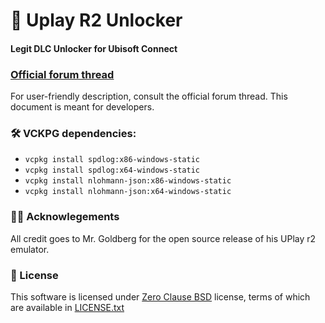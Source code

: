 ﻿# 🐨 Uplay R2 Unlocker 
#### Legit DLC Unlocker for Ubisoft Connect

### [Official forum thread]
For user-friendly description, consult the official forum thread. This document is meant for developers.

### 🛠 VCKPG dependencies:
* `vcpkg install spdlog:x86-windows-static`
* `vcpkg install spdlog:x64-windows-static`
* `vcpkg install nlohmann-json:x86-windows-static`
* `vcpkg install nlohmann-json:x64-windows-static`

### 👋🏼 Acknowlegements
All credit goes to Mr. Goldberg for the open source release of his UPlay r2 emulator.

### 📄 License
This software is licensed under [Zero Clause BSD] license, terms of which are available in [LICENSE.txt]

[Official forum thread]: https://cs.rin.ru/forum/viewtopic.php?f=10&t=111874

[Zero Clause BSD]: https://choosealicense.com/licenses/0bsd/

[LICENSE.txt]: ./LICENSE.txt